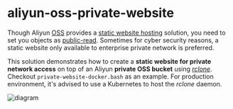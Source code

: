 # aliyun-oss-private-website

Though Aliyun [OSS](https://www.alibabacloud.com/help/en/object-storage-service) provides a [static website hosting](https://www.alibabacloud.com/help/en/object-storage-service/latest/static-website-hosting-overview) solution, you need to set you objects as [public-read](https://www.alibabacloud.com/help/en/object-storage-service/latest/bucket-acl). Sometimes for cyber security reasons, a static website only available to enterprise private network is preferred.

This solution demonstrates how to create a **static website for private network access** on top of an Aliyun **private OSS bucket** using [*rclone*](https://rclone.org/). Checkout `private-website-docker.bash` as an example. For production environment, it's advised to use a Kubernetes to host the *rclone* daemon.

![diagram](https://processon.com/chart_image/6251a02263768946f27924a4.png)

